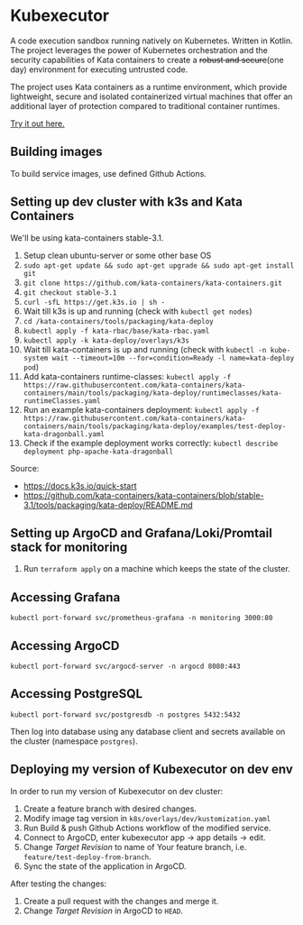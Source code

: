 # Kubexecutor

A code execution sandbox running natively on Kubernetes. Written in Kotlin. 
The project leverages the power of Kubernetes orchestration and the security capabilities
of Kata containers to create a ~~robust and secure~~(one day) environment for executing untrusted code.

The project uses Kata containers as a runtime environment, which provide lightweight, secure and isolated containerized
virtual machines that offer an additional layer of protection compared to traditional container runtimes.

[Try it out here.](https://kube.skni.edu.pl/)

## Building images
To build service images, use defined Github Actions.

## Setting up dev cluster with k3s and Kata Containers
We'll be using kata-containers stable-3.1.
1. Setup clean ubuntu-server or some other base OS
2. `sudo apt-get update && sudo apt-get upgrade && sudo apt-get install git`
3. `git clone https://github.com/kata-containers/kata-containers.git`
4. `git checkout stable-3.1`
5. `curl -sfL https://get.k3s.io | sh -`
6. Wait till k3s is up and running (check with `kubectl get nodes`)
7. `cd /kata-containers/tools/packaging/kata-deploy`
8. `kubectl apply -f kata-rbac/base/kata-rbac.yaml`
9. `kubectl apply -k kata-deploy/overlays/k3s`
10. Wait till kata-containers is up and running (check with `kubectl -n kube-system wait --timeout=10m --for=condition=Ready -l name=kata-deploy pod`)
11. Add kata-containers runtime-classes: `kubectl apply -f https://raw.githubusercontent.com/kata-containers/kata-containers/main/tools/packaging/kata-deploy/runtimeclasses/kata-runtimeClasses.yaml`
12. Run an example kata-containers deployment: `kubectl apply -f https://raw.githubusercontent.com/kata-containers/kata-containers/main/tools/packaging/kata-deploy/examples/test-deploy-kata-dragonball.yaml`
13. Check if the example deployment works correctly: `kubectl describe deployment php-apache-kata-dragonball`

Source:
* https://docs.k3s.io/quick-start
* https://github.com/kata-containers/kata-containers/blob/stable-3.1/tools/packaging/kata-deploy/README.md

## Setting up ArgoCD and Grafana/Loki/Promtail stack for monitoring
1. Run `terraform apply` on a machine which keeps the state of the cluster.

## Accessing Grafana

```shell
kubectl port-forward svc/prometheus-grafana -n monitoring 3000:80

```

## Accessing ArgoCD

```shell
kubectl port-forward svc/argocd-server -n argocd 8080:443
```

## Accessing PostgreSQL

```shell
kubectl port-forward svc/postgresdb -n postgres 5432:5432
```
Then log into database using any database client and secrets available on the cluster (namespace `postgres`).

## Deploying my version of Kubexecutor on dev env

In order to run my version of Kubexecutor on dev cluster:
1. Create a feature branch with desired changes.
2. Modify image tag version in `k8s/overlays/dev/kustomization.yaml`
3. Run Build & push Github Actions workflow of the modified service.
4. Connect to ArgoCD, enter kubexecutor app -> app details -> edit.
5. Change *Target Revision* to name of Your feature branch, i.e. `feature/test-deploy-from-branch`.
6. Sync the state of the application in ArgoCD.

After testing the changes:
1. Create a pull request with the changes and merge it.
2. Change *Target Revision* in ArgoCD to `HEAD`.